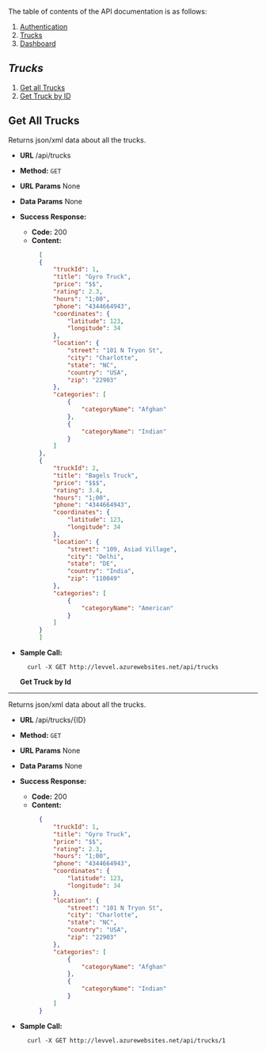 The table of contents of the API documentation is as follows: 
1. [Authentication](#Authentication)
2. [Trucks](#Trucks)
3. [Dashboard](#Dashboard)



***Trucks***
---
1. [Get all Trucks](#Get-All-Trucks)
2. [Get Truck by ID](#Get-Truck-by-Id)

**Get All Trucks**
----
  Returns json/xml data about all the trucks.

* **URL**
  /api/trucks
* **Method:**
  `GET`
*  **URL Params**
    None
* **Data Params**
  None
* **Success Response:**
  * **Code:** 200 
  *  **Content:**
      ```json
        [
        {
            "truckId": 1,
            "title": "Gyro Truck",
            "price": "$$",
            "rating": 2.3,
            "hours": "1;00",
            "phone": "4344664943",
            "coordinates": {
                "latitude": 123,
                "longitude": 34
            },
            "location": {
                "street": "101 N Tryon St",
                "city": "Charlotte",
                "state": "NC",
                "country": "USA",
                "zip": "22903"
            },
            "categories": [
                {
                    "categoryName": "Afghan"
                },
                {
                    "categoryName": "Indian"
                }
            ]
        },
        {
            "truckId": 2,
            "title": "Bagels Truck",
            "price": "$$$",
            "rating": 3.4,
            "hours": "1;00",
            "phone": "4344664943",
            "coordinates": {
                "latitude": 123,
                "longitude": 34
            },
            "location": {
                "street": "109, Asiad Village",
                "city": "Delhi",
                "state": "DE",
                "country": "India",
                "zip": "110049"
            },
            "categories": [
                {
                    "categoryName": "American"
                }
            ]
        }
        ]
      ```



* **Sample Call:**

  ```shell
    curl -X GET http://levvel.azurewebsites.net/api/trucks 
  ```
  
  
  **Get Truck by Id**
----
  Returns json/xml data about all the trucks.

* **URL**
  /api/trucks/{ID}
* **Method:**
  `GET`
*  **URL Params**
    None
* **Data Params**
  None
* **Success Response:**
  * **Code:** 200 
  *  **Content:**
      ```json
        {
            "truckId": 1,
            "title": "Gyro Truck",
            "price": "$$",
            "rating": 2.3,
            "hours": "1;00",
            "phone": "4344664943",
            "coordinates": {
                "latitude": 123,
                "longitude": 34
            },
            "location": {
                "street": "101 N Tryon St",
                "city": "Charlotte",
                "state": "NC",
                "country": "USA",
                "zip": "22903"
            },
            "categories": [
                {
                    "categoryName": "Afghan"
                },
                {
                    "categoryName": "Indian"
                }
            ]
        }
      ```



* **Sample Call:**

  ```shell
    curl -X GET http://levvel.azurewebsites.net/api/trucks/1
  ```
